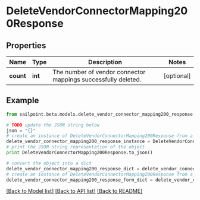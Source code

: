 # DeleteVendorConnectorMapping200Response


## Properties

Name | Type | Description | Notes
------------ | ------------- | ------------- | -------------
**count** | **int** | The number of vendor connector mappings successfully deleted. | [optional] 

## Example

```python
from sailpoint.beta.models.delete_vendor_connector_mapping200_response import DeleteVendorConnectorMapping200Response

# TODO update the JSON string below
json = "{}"
# create an instance of DeleteVendorConnectorMapping200Response from a JSON string
delete_vendor_connector_mapping200_response_instance = DeleteVendorConnectorMapping200Response.from_json(json)
# print the JSON string representation of the object
print DeleteVendorConnectorMapping200Response.to_json()

# convert the object into a dict
delete_vendor_connector_mapping200_response_dict = delete_vendor_connector_mapping200_response_instance.to_dict()
# create an instance of DeleteVendorConnectorMapping200Response from a dict
delete_vendor_connector_mapping200_response_form_dict = delete_vendor_connector_mapping200_response.from_dict(delete_vendor_connector_mapping200_response_dict)
```
[[Back to Model list]](../README.md#documentation-for-models) [[Back to API list]](../README.md#documentation-for-api-endpoints) [[Back to README]](../README.md)


